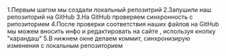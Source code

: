 1.Первым шагом мы создали локальный репозитрий
2.Запушили наш репозиторий на GitHub
3.На GitHub проверяем синхронность с рипозиторием
4.После проверки соответствия наших файлов на GitHub мы можем вносить инфо и редактировать на сайте , используя кнопку "карандаш"
5.В нижнем окне делаем коммит, синхронизирую изменения с локальным репозиторием

